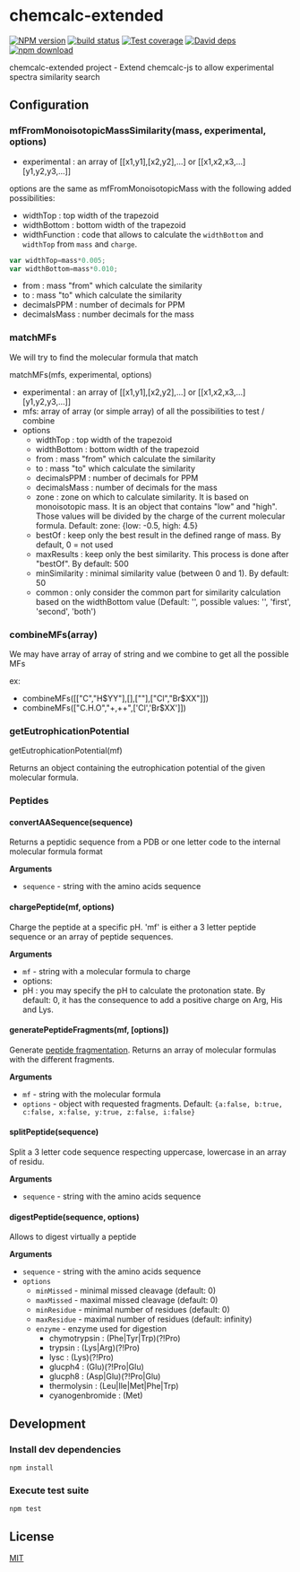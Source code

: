# chemcalc-extended

  [![NPM version][npm-image]][npm-url]
  [![build status][travis-image]][travis-url]
  [![Test coverage][coveralls-image]][coveralls-url]
  [![David deps][david-image]][david-url]
  [![npm download][download-image]][download-url]

chemcalc-extended project - Extend chemcalc-js to allow experimental spectra similarity search

## Configuration

### mfFromMonoisotopicMassSimilarity(mass, experimental, options)

* experimental : an array of [[x1,y1],[x2,y2],...] or [[x1,x2,x3,...][y1,y2,y3,...]]

options are the same as mfFromMonoisotopicMass with the following added possibilities:
* widthTop : top width of the trapezoid
* widthBottom : bottom width of the trapezoid
* widthFunction : code that allows to calculate the `widthBottom` and `widthTop` from `mass` and `charge`.
```js
var widthTop=mass*0.005;
var widthBottom=mass*0.010;
```
* from : mass "from" which calculate the similarity
* to : mass "to" which calculate the similarity
* decimalsPPM : number of decimals for PPM
* decimalsMass : number decimals for the mass

### matchMFs

We will try to find the molecular formula that match 

matchMFs(mfs, experimental, options)
* experimental : an array of [[x1,y1],[x2,y2],...] or [[x1,x2,x3,...][y1,y2,y3,...]]
* mfs: array of array (or simple array) of all the possibilities to test / combine
* options
  * widthTop : top width of the trapezoid
  * widthBottom : bottom width of the trapezoid
  * from : mass "from" which calculate the similarity
  * to : mass "to" which calculate the similarity
  * decimalsPPM : number of decimals for PPM
  * decimalsMass : number of decimals for the mass
  * zone : zone on which to calculate similarity. It is based on monoisotopic mass. It is an object that contains "low" and "high". Those values will be divided by the charge of the current molecular formula. Default: zone: {low: -0.5, high: 4.5}
  * bestOf : keep only the best result in the defined range of mass. By default, 0 = not used
  * maxResults : keep only the best similarity. This process is done after "bestOf". By default: 500
  * minSimilarity : minimal similarity value (between 0 and 1). By default: 50
  * common : only consider the common part for similarity calculation based on the widthBottom value (Default: '', possible values: '', 'first', 'second', 'both')

### combineMFs(array)

We may have array of array of string and we combine to get all the possible MFs

ex:
* combineMFs([["C","H$YY"],[],[""],["Cl","Br$XX"]])
* combineMFs(["C.H.O","+,++",['Cl','Br$XX']])

### getEutrophicationPotential

getEutrophicationPotential(mf)

Returns an object containing the eutrophication potential of the given molecular formula.

### Peptides

#### convertAASequence(sequence)

Returns a peptidic sequence from a PDB or one letter code to the internal molecular formula format

__Arguments__

* `sequence` - string with the amino acids sequence

#### chargePeptide(mf, options)

Charge the peptide at a specific pH. 'mf' is either a 3 letter peptide sequence or an array of peptide sequences.

__Arguments__

* `mf` - string with a molecular formula to charge
* options:
 * pH : you may specify the pH to calculate the protonation state. By default: 0,
   it has the consequence to add a positive charge on Arg, His and Lys.

#### generatePeptideFragments(mf, [options])

Generate [peptide fragmentation](http://en.wikipedia.org/wiki/Peptide_sequence_tag).
Returns an array of molecular formulas with the different fragments.

__Arguments__

* `mf` - string with the molecular formula
* `options` - object with requested fragments. Default: `{a:false, b:true, c:false, x:false, y:true, z:false, i:false}`


#### splitPeptide(sequence)

Split a 3 letter code sequence respecting uppercase, lowercase in an array of residu.

__Arguments__

* `sequence` - string with the amino acids sequence


#### digestPeptide(sequence, options)

Allows to digest virtually a peptide

__Arguments__

* `sequence` - string with the amino acids sequence
* `options`
  * `minMissed` - minimal missed cleavage (default: 0)
  * `maxMissed` - maximal missed cleavage (default: 0)
  * `minResidue` - minimal number of residues (default: 0)
  * `maxResidue` - maximal number of residues (default: infinity)
  * `enzyme` - enzyme used for digestion
    * chymotrypsin : (Phe|Tyr|Trp)(?!Pro)
    * trypsin : (Lys|Arg)(?!Pro)
    * lysc : (Lys)(?!Pro)
    * glucph4 : (Glu)(?!Pro|Glu)
    * glucph8 : (Asp|Glu)(?!Pro|Glu)
    * thermolysin : (Leu|Ile|Met|Phe|Trp)
    * cyanogenbromide : (Met)

## Development

### Install dev dependencies

`npm install`

### Execute test suite

`npm test`

## License

  [MIT](./LICENSE)

[npm-image]: https://img.shields.io/npm/v/chemcalc-extended.svg?style=flat-square
[npm-url]: https://www.npmjs.com/package/chemcalc-extended
[travis-image]: https://img.shields.io/travis/cheminfo-js/chemcalc-extended/master.svg?style=flat-square
[travis-url]: https://travis-ci.org/cheminfo-js/chemcalc-extended
[coveralls-image]: https://img.shields.io/coveralls/cheminfo-js/chemcalc-extended.svg?style=flat-square
[coveralls-url]: https://coveralls.io/github/cheminfo-js/chemcalc-extended
[david-image]: https://img.shields.io/david/cheminfo-js/chemcalc-extended.svg?style=flat-square
[david-url]: https://david-dm.org/cheminfo-js/chemcalc-extended
[download-image]: https://img.shields.io/npm/dm/chemcalc-extended.svg?style=flat-square
[download-url]: https://www.npmjs.com/package/chemcalc-extended
